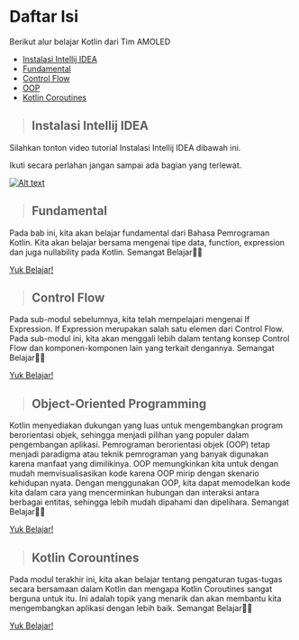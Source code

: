 # Daftar Isi
Berikut alur belajar Kotlin dari Tim AMOLED
- [Instalasi Intellij IDEA](#instalasi-intellij-idea)
- [Fundamental](#fundamental)
- [Control Flow](#control-flow)
- [OOP](#object-oriented-programming)
- [Kotlin Coroutines](#kotlin-corountines)

> ## Instalasi Intellij IDEA
Silahkan tonton video tutorial Instalasi Intellij IDEA dibawah ini.

Ikuti secara perlahan jangan sampai ada bagian yang terlewat.

[![Alt text](https://i.ytimg.com/vi/3d_O723THUs/hq720.jpg?sqp=-oaymwEcCOgCEMoBSFXyq4qpAw4IARUAAIhCGAFwAcABBg==&rs=AOn4CLDNCbphFsg2CFIlKPFw0OTdYIVorg)](https://www.youtube.com/watch?v=3d_O723THUs&ab_channel=GeekyScript)

> ## Fundamental
Pada bab ini, kita akan belajar fundamental dari Bahasa Pemrograman Kotlin. Kita akan belajar bersama mengenai tipe data, function, expression dan juga nullability pada Kotlin. Semangat Belajar💪🏻

[Yuk Belajar!](Fundamental.md#fundamental-kotlin)


> ## Control Flow
Pada sub-modul sebelumnya, kita telah mempelajari mengenai If Expression. If Expression merupakan salah satu elemen dari Control Flow. Pada sub-modul ini, kita akan menggali lebih dalam tentang konsep Control Flow dan komponen-komponen lain yang terkait dengannya. Semangat Belajar💪🏻

[Yuk Belajar!](control-flow.md#control-flow)


> ## Object-Oriented Programming
Kotlin menyediakan dukungan yang luas untuk mengembangkan program berorientasi objek, sehingga menjadi pilihan yang populer dalam pengembangan aplikasi. Pemrograman berorientasi objek (OOP) tetap menjadi paradigma atau teknik pemrograman yang banyak digunakan karena manfaat yang dimilikinya. OOP memungkinkan kita untuk dengan mudah memvisualisasikan kode karena OOP mirip dengan skenario kehidupan nyata. Dengan menggunakan OOP, kita dapat memodelkan kode kita dalam cara yang mencerminkan hubungan dan interaksi antara berbagai entitas, sehingga lebih mudah dipahami dan dipelihara. Semangat Belajar💪🏻

[Yuk Belajar!](OOP.md#object-oriented-programming)


> ## Kotlin Corountines
Pada modul terakhir ini, kita akan belajar tentang pengaturan tugas-tugas secara bersamaan dalam Kotlin dan mengapa Kotlin Coroutines sangat berguna untuk itu. Ini adalah topik yang menarik dan akan membantu kita mengembangkan aplikasi dengan lebih baik. Semangat Belajar💪🏻

[Yuk Belajar!](corountines.md#kotlin-corountines)
